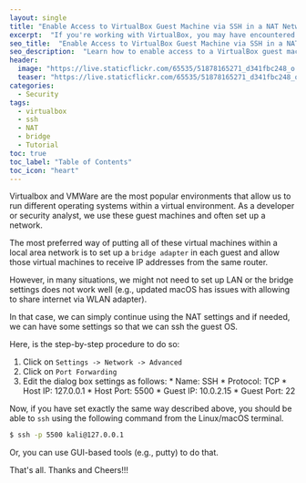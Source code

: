 ```yaml
---
layout: single
title: "Enable Access to VirtualBox Guest Machine via SSH in a NAT Network Settings"
excerpt:  "If you're working with VirtualBox, you may have encountered a situation where you need to access a guest machine via SSH. However, in the default NAT network configuration, this can be tricky. This blog post will guide you on how to enable access to a VirtualBox guest machine via SSH in a NAT network setting."
seo_title:  "Enable Access to VirtualBox Guest Machine via SSH in a NAT Network Settings"
seo_description:  "Learn how to enable access to a VirtualBox guest machine via SSH in a NAT network setting. This blog post provides a step-by-step guide on configuring your VirtualBox network settings to allow SSH access to the guest machine."
header:
  image: "https://live.staticflickr.com/65535/51878165271_d341fbc248_o.png"
  teaser: "https://live.staticflickr.com/65535/51878165271_d341fbc248_o.png"
categories:
  - Security
tags:
  - virtualbox
  - ssh
  - NAT
  - bridge
  - Tutorial
toc: true
toc_label: "Table of Contents"
toc_icon: "heart"
---
```



Virtualbox and VMWare are the most popular environments that allow us to run different operating systems within a virtual environment. As a developer or security analyst, we use these guest machines and often set up a network.

The most preferred way of putting all of these virtual machines within a local area network is to set up a `bridge adapter` in each guest and allow those virtual machines to receive IP addresses from the same router.

However, in many situations, we might not need to set up LAN or the bridge settings does not work well (e.g., updated macOS has issues with allowing to share internet via WLAN adapter). 

In that case, we can simply continue using the NAT settings and if needed, we can have some settings so that we can ssh the guest OS.

Here, is the step-by-step procedure to do so:

1. Click on `Settings -> Network -> Advanced`
2. Click on `Port Forwarding`
3. Edit the dialog box settings as follows:
		* Name: SSH
		* Protocol: TCP
		* Host IP: 127.0.0.1
		* Host Port: 5500
		* Guest IP: 10.0.2.15
		* Guest Port: 22

Now, if you have set exactly the same way described above, you should be able to `ssh` using the following command from the Linux/macOS terminal.
```bash
$ ssh -p 5500 kali@127.0.0.1
```

Or, you can use GUI-based tools (e.g., putty) to do that.

That's all. Thanks and Cheers!!!
<!--stackedit_data:
eyJoaXN0b3J5IjpbMTA4NzUzNzA4MSwtMTcxMzI5NjI0Ml19
-->